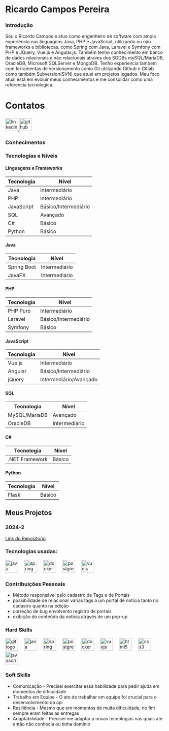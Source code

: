 
# Ricardo Campos Pereira

### Introdução

Sou o Ricardo Campos e atuo como engenheiro de software com ampla experiência nas linguagens Java, PHP e JavaScript, utilizando ou não frameworks e bibliotecas, como Spring com Java, Laravel e Symfony com PHP e JQuery, Vue.js e Angular.js. Também tenho conhecimento em banco de dados relacionais e não relacionais atraves dos SGDBs mySQL/MariaDB, OracleDB, Microsoft SQLServer e MongoDB. Tenho experiencia tambem com ferramentas de versionamento como Git utilizando Github e Gitlab como também Subversion(SVN) que atuei em projetos legados. Meu foco atual está em evoluir meus conhecimentos e me consolidar como uma referencia tecnologica. 

# Contatos

###

<div align="left">
  <a href="https://www.linkedin.com/in/ricardo-campos-ba56091b5" target="_blank">
    <img src="https://img.shields.io/badge/LinkedIn-0A66C2?logo=linkedin&logoColor=white&style=for-the-badge" height="40" alt="linkedin logo"  />
  </a>
  <a href="https://github.com/r1cardvs" target="_blank">  
    <img src="https://img.shields.io/badge/GitHub-181717?logo=github&logoColor=white&style=for-the-badge" height="40" alt="github logo"  />
  </a>
</div>

###

### Conhecimentos

### Tecnologias e Níveis

#### Linguagens e Frameworks

| Tecnologia  | Nível              |
|------------|-------------------|
| Java       | Intermediário     |
| PHP        | Intermediário     |
| JavaScript | Básico/Intermediário |
| SQL        | Avançado          |
| C#         | Básico            |
| Python     | Básico            |

#### Java
| Tecnologia  | Nível          |
|------------|---------------|
| Spring Boot | Intermediário |
| JavaFX      | Intermediário |

#### PHP
| Tecnologia  | Nível                   |
|------------|-------------------------|
| PHP Puro   | Intermediário           |
| Laravel    | Básico/Intermediário     |
| Symfony    | Básico                   |

#### JavaScript
| Tecnologia | Nível                   |
|------------|-------------------------|
| Vue.js     | Intermediário           |
| Angular    | Básico/Intermediário    |
| jQuery     | Intermediário/Avançado  |

#### SQL
| Tecnologia       | Nível       |
|-----------------|------------|
| MySQL/MariaDB   | Avançado   |
| OracleDB        | Intermediário |

#### C#
| Tecnologia      | Nível    |
|---------------|---------|
| .NET Framework | Básico  |

#### Python
| Tecnologia | Nível  |
|-----------|-------|
| Flask     | Básico |

## Meus Projetos

### 2024-2

[Link do Repositório](https://github.com/c137santos/FATEC-API-3-SEMESTRE)

### Tecnologias usadas:
<div align="left">
  <img src="https://cdn.jsdelivr.net/gh/devicons/devicon/icons/java/java-original.svg" height="40" alt="java logo"  />
  <img width="12" />
  <img src="https://cdn.jsdelivr.net/gh/devicons/devicon/icons/spring/spring-original.svg" height="40" alt="spring logo"  />
  <img width="12" />
  <img src="https://cdn.jsdelivr.net/gh/devicons/devicon/icons/docker/docker-original.svg" height="40" alt="docker logo"  />
  <img width="12" />
  <img src="https://cdn.jsdelivr.net/gh/devicons/devicon/icons/postgresql/postgresql-original.svg" height="40" alt="postgresql logo"  />
  <img width="12" />
  <img src="https://cdn.jsdelivr.net/gh/devicons/devicon/icons/vuejs/vuejs-original.svg" height="40" alt="vuejs logo"  />
</div>

###

### Contribuições Pessoais
<ul>
<li>Método responsável pelo cadastro de Tags e de Portais</li> 
<li>possibilidade de relacionar várias tags a um portal de notícia tanto no cadastro quanto na edição</li> 
<li>correção de bug envolvento registro de portais</li> 
<li>exibição do conteúdo da notícia através de um pop-up</li>
</ul>

### Hard Skills
<div align="left">
  <img src="https://cdn.jsdelivr.net/gh/devicons/devicon/icons/git/git-original.svg" height="40" alt="git logo"  />
  <img width="12" />
  <img src="https://cdn.jsdelivr.net/gh/devicons/devicon/icons/java/java-original.svg" height="40" alt="java logo"  />
  <img width="12" />
  <img src="https://cdn.jsdelivr.net/gh/devicons/devicon/icons/spring/spring-original.svg" height="40" alt="spring logo"  />
  <img width="12" />
  <img src="https://cdn.jsdelivr.net/gh/devicons/devicon/icons/postgresql/postgresql-original.svg" height="40" alt="postgresql logo"  />
  <img width="12" />
  <img src="https://cdn.jsdelivr.net/gh/devicons/devicon/icons/docker/docker-original.svg" height="40" alt="docker logo"  />
  <img width="12" />
  <img src="https://cdn.jsdelivr.net/gh/devicons/devicon/icons/vuejs/vuejs-original.svg" height="40" alt="vuejs logo"  />
  <img width="12" />
  <img src="https://cdn.jsdelivr.net/gh/devicons/devicon/icons/html5/html5-original.svg" height="40" alt="html5 logo"  />
  <img width="12" />
  <img src="https://cdn.jsdelivr.net/gh/devicons/devicon/icons/css3/css3-original.svg" height="40" alt="css3 logo"  />
  <img width="12" />
  <img src="https://cdn.jsdelivr.net/gh/devicons/devicon/icons/javascript/javascript-original.svg" height="40" alt="javascript logo"  />
</div>

###

### Soft Skills
<ul>
  <li>Comunicação - Precisei exercitar essa habilidade para pedir ajuda em momentos de dificuldade </li>
  <li> Trabalho em Equipe - O ato de trabalhar em equipe foi crucial para o desenvolvimento da api </li>
  <li> Resiliência - Mesmo que em momentos de muita dificuldade, no fim sempre eram feitas as entregas </li>
 <li> Adaptabilidade - Precisei me adaptar a novas tecnologias nas quais até então não conhecia ou tinha domínio </li>
</ul>
